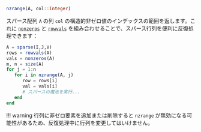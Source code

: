 ```julia
nzrange(A, col::Integer)
```

スパース配列 `A` の列 `col` の構造的非ゼロ値のインデックスの範囲を返します。これに [`nonzeros`](@ref) と [`rowvals`](@ref) を組み合わせることで、スパース行列を便利に反復処理できます：

```julia
A = sparse(I,J,V)
rows = rowvals(A)
vals = nonzeros(A)
m, n = size(A)
for j = 1:n
   for i in nzrange(A, j)
      row = rows[i]
      val = vals[i]
      # スパースの魔法を実行...
   end
end
```

!!! warning
    行列に非ゼロ要素を追加または削除すると `nzrange` が無効になる可能性があるため、反復処理中に行列を変更してはいけません。

